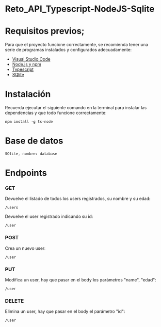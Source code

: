 # Reto_API_Typescript-NodeJS-Sqlite

# Requisitos previos;

Para que el proyecto funcione correctamente, se recomienda tener una serie de programas instalados y configurados adecuadamente:
- [Visual Studio Code](https://code.visualstudio.com/download)
- [Node.js y npm](https://nodejs.org/es/)
- [Typescript](https://www.typescriptlang.org/)
- [SQlite](https://www.sqlite.org/index.html)


# Instalación 

Recuerda ejecutar el siguiente comando en la terminal para instalar las dependencias y que todo funcione correctamente:
```
npm install -g ts-node
```
# Base de datos
```
SQlite, nombre: database
```

# Endpoints
### GET

Devuelve el listado de todos los users registrados, su nombre y su edad:
```
/users
```

Devuelve el user registrado indicando su id:
```
/user
```

### POST

Crea un nuevo user:
```
/user
```

### PUT

Modifica un user, hay que pasar en el body los parámetros "name", "edad":
```
/user
```

### DELETE

Elimina un user, hay que pasar en el body el parámetro "id":
```
/user
```




